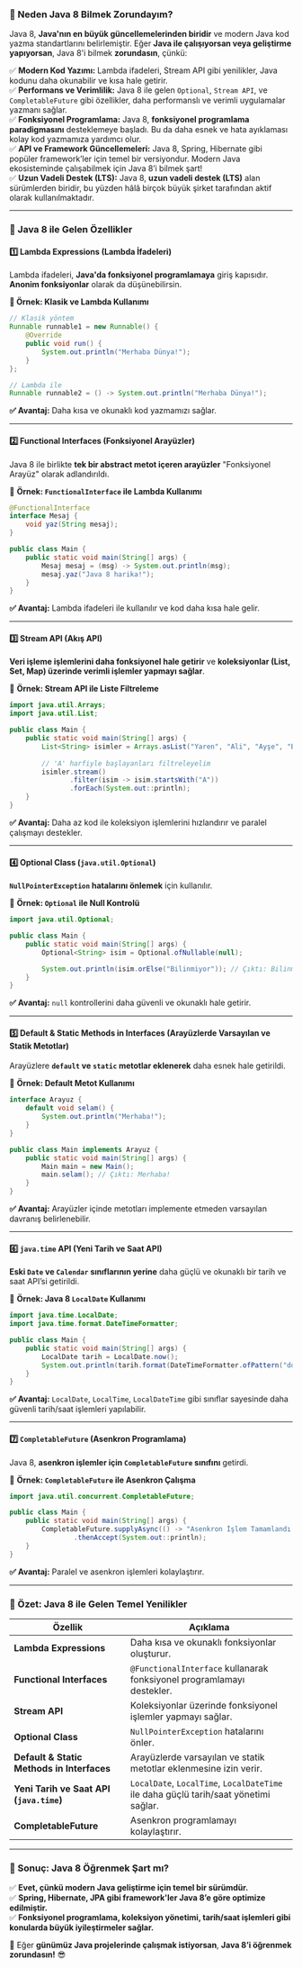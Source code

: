 ### **📌 Neden Java 8 Bilmek Zorundayım?**

Java 8, **Java'nın en büyük güncellemelerinden biridir** ve modern Java kod yazma standartlarını belirlemiştir. Eğer **Java ile çalışıyorsan veya geliştirme yapıyorsan**, Java 8'i bilmek **zorundasın**, çünkü:

✅ **Modern Kod Yazımı:** Lambda ifadeleri, Stream API gibi yenilikler, Java kodunu daha okunabilir ve kısa hale getirir.  
✅ **Performans ve Verimlilik:** Java 8 ile gelen `Optional`, `Stream API`, ve `CompletableFuture` gibi özellikler, daha performanslı ve verimli uygulamalar yazmanı sağlar.  
✅ **Fonksiyonel Programlama:** Java 8, **fonksiyonel programlama paradigmasını** desteklemeye başladı. Bu da daha esnek ve hata ayıklaması kolay kod yazmamıza yardımcı olur.  
✅ **API ve Framework Güncellemeleri:** Java 8, Spring, Hibernate gibi popüler framework’ler için temel bir versiyondur. Modern Java ekosisteminde çalışabilmek için Java 8’i bilmek şart!  
✅ **Uzun Vadeli Destek (LTS):** Java 8, **uzun vadeli destek (LTS)** alan sürümlerden biridir, bu yüzden hâlâ birçok büyük şirket tarafından aktif olarak kullanılmaktadır.

---

### **📌 Java 8 ile Gelen Özellikler**

#### **1️⃣ Lambda Expressions (Lambda İfadeleri)**
Lambda ifadeleri, **Java'da fonksiyonel programlamaya** giriş kapısıdır. **Anonim fonksiyonlar** olarak da düşünebilirsin.

**📌 Örnek: Klasik ve Lambda Kullanımı**
```java
// Klasik yöntem
Runnable runnable1 = new Runnable() {
    @Override
    public void run() {
        System.out.println("Merhaba Dünya!");
    }
};

// Lambda ile
Runnable runnable2 = () -> System.out.println("Merhaba Dünya!");
```
**✅ Avantaj:** Daha kısa ve okunaklı kod yazmamızı sağlar.

---

#### **2️⃣ Functional Interfaces (Fonksiyonel Arayüzler)**
Java 8 ile birlikte **tek bir abstract metot içeren arayüzler** "Fonksiyonel Arayüz" olarak adlandırıldı.

📌 **Örnek: `FunctionalInterface` ile Lambda Kullanımı**
```java
@FunctionalInterface
interface Mesaj {
    void yaz(String mesaj);
}

public class Main {
    public static void main(String[] args) {
        Mesaj mesaj = (msg) -> System.out.println(msg);
        mesaj.yaz("Java 8 harika!");
    }
}
```
**✅ Avantaj:** Lambda ifadeleri ile kullanılır ve kod daha kısa hale gelir.

---

#### **3️⃣ Stream API (Akış API)**
**Veri işleme işlemlerini daha fonksiyonel hale getirir** ve **koleksiyonlar (List, Set, Map) üzerinde verimli işlemler yapmayı sağlar**.

📌 **Örnek: Stream API ile Liste Filtreleme**
```java
import java.util.Arrays;
import java.util.List;

public class Main {
    public static void main(String[] args) {
        List<String> isimler = Arrays.asList("Yaren", "Ali", "Ayşe", "Burak");
        
        // 'A' harfiyle başlayanları filtreleyelim
        isimler.stream()
               .filter(isim -> isim.startsWith("A"))
               .forEach(System.out::println);
    }
}
```
**✅ Avantaj:** Daha az kod ile koleksiyon işlemlerini hızlandırır ve paralel çalışmayı destekler.

---

#### **4️⃣ Optional Class (`java.util.Optional`)**
**`NullPointerException` hatalarını önlemek** için kullanılır.

📌 **Örnek: `Optional` ile Null Kontrolü**
```java
import java.util.Optional;

public class Main {
    public static void main(String[] args) {
        Optional<String> isim = Optional.ofNullable(null);

        System.out.println(isim.orElse("Bilinmiyor")); // Çıktı: Bilinmiyor
    }
}
```
**✅ Avantaj:** `null` kontrollerini daha güvenli ve okunaklı hale getirir.

---

#### **5️⃣ Default & Static Methods in Interfaces (Arayüzlerde Varsayılan ve Statik Metotlar)**
Arayüzlere **`default` ve `static` metotlar eklenerek** daha esnek hale getirildi.

📌 **Örnek: Default Metot Kullanımı**
```java
interface Arayuz {
    default void selam() {
        System.out.println("Merhaba!");
    }
}

public class Main implements Arayuz {
    public static void main(String[] args) {
        Main main = new Main();
        main.selam(); // Çıktı: Merhaba!
    }
}
```
**✅ Avantaj:** Arayüzler içinde metotları implemente etmeden varsayılan davranış belirlenebilir.

---

#### **6️⃣ `java.time` API (Yeni Tarih ve Saat API)**
**Eski `Date` ve `Calendar` sınıflarının yerine** daha güçlü ve okunaklı bir tarih ve saat API’si getirildi.

📌 **Örnek: Java 8 `LocalDate` Kullanımı**
```java
import java.time.LocalDate;
import java.time.format.DateTimeFormatter;

public class Main {
    public static void main(String[] args) {
        LocalDate tarih = LocalDate.now();
        System.out.println(tarih.format(DateTimeFormatter.ofPattern("dd/MM/yyyy")));
    }
}
```
**✅ Avantaj:** `LocalDate`, `LocalTime`, `LocalDateTime` gibi sınıflar sayesinde daha güvenli tarih/saat işlemleri yapılabilir.

---

#### **7️⃣ `CompletableFuture` (Asenkron Programlama)**
Java 8, **asenkron işlemler için `CompletableFuture` sınıfını** getirdi.

📌 **Örnek: `CompletableFuture` ile Asenkron Çalışma**
```java
import java.util.concurrent.CompletableFuture;

public class Main {
    public static void main(String[] args) {
        CompletableFuture.supplyAsync(() -> "Asenkron İşlem Tamamlandı!")
                .thenAccept(System.out::println);
    }
}
```
**✅ Avantaj:** Paralel ve asenkron işlemleri kolaylaştırır.

---

### **📌 Özet: Java 8 ile Gelen Temel Yenilikler**
| **Özellik** | **Açıklama** |
|------------|-------------|
| **Lambda Expressions** | Daha kısa ve okunaklı fonksiyonlar oluşturur. |
| **Functional Interfaces** | `@FunctionalInterface` kullanarak fonksiyonel programlamayı destekler. |
| **Stream API** | Koleksiyonlar üzerinde fonksiyonel işlemler yapmayı sağlar. |
| **Optional Class** | `NullPointerException` hatalarını önler. |
| **Default & Static Methods in Interfaces** | Arayüzlerde varsayılan ve statik metotlar eklenmesine izin verir. |
| **Yeni Tarih ve Saat API (`java.time`)** | `LocalDate`, `LocalTime`, `LocalDateTime` ile daha güçlü tarih/saat yönetimi sağlar. |
| **CompletableFuture** | Asenkron programlamayı kolaylaştırır. |

---

### **📌 Sonuç: Java 8 Öğrenmek Şart mı?**
✅ **Evet, çünkü modern Java geliştirme için temel bir sürümdür.**  
✅ **Spring, Hibernate, JPA gibi framework'ler Java 8’e göre optimize edilmiştir.**  
✅ **Fonksiyonel programlama, koleksiyon yönetimi, tarih/saat işlemleri gibi konularda büyük iyileştirmeler sağlar.**

🚀 Eğer **günümüz Java projelerinde çalışmak istiyorsan**, **Java 8’i öğrenmek zorundasın!** 😎

